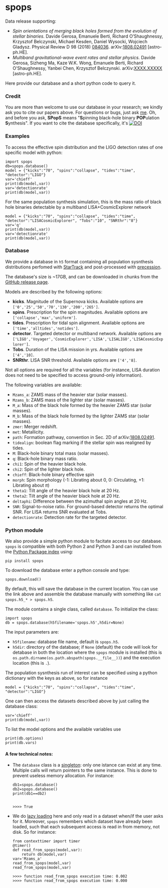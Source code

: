 # spops

Data release supporting:

* *Spin orientations of merging black holes formed from the evolution of stellar binaries.*
  Davide Gerosa, Emanuele Berti, Richard O’Shaughnessy, Krzysztof Belczynski, Michael Kesden, Daniel Wysocki, Wojciech Gladysz. Physical Review D 98 (2018) [084036](https://journals.aps.org/prd/abstract/10.1103/PhysRevD.98.084036). arXiv:[1808.02491](http://arxiv.org/abs/arXiv:1808.02491) [astro-ph.HE].
* *Multiband gravitational-wave event rates and stellar physics.*
  Davide Gerosa, Sizheng Ma, Kaze W.K. Wong, Emanuele Berti, Richard O’Shaughnessy, Yanbei Chen, Krzysztof Belczynski. arXiv:[XXXX.XXXXX](http://arxiv.org/abs/arXiv:XXXX.XXXXX) [astro-ph.HE].

Here provide our database and a short python code to query it.

### Credit

You are more than welcome to use our database in your research; we kindly ask you to cite our papers above. For questions or bugs, just ask [me](www.davidegerosa.com). Oh, and before you ask, **SPopS** means "**S**pinning black-hole binary **POP**ulation **S**ynthesis". If you want to cite the database specifically, it's
[![DOI](https://zenodo.org/badge/142477838.svg)](https://zenodo.org/badge/latestdoi/142477838)


### Examples

To access the effective spin distribution and the LIGO detection rates of one specific model with python:

    import spops
    db=spops.database()
    model = {"kicks":"70", "spins":"collapse", "tides":"time", "detector":"LIGO"}
    var='chieff'
    print(db(model,var))  
    var='detectionrate'
    print(db(model,var))

For the same population synthesis simulation, this is the mass ratio of black hole binaries detectable by a multiband LISA+CosmicExplorer network

    model = {"kicks":"70", "spins":"collapse", "tides":"time", "detector":"LISACosmicExplorer", "Tobs":"10", "SNRthr":"8"}
    var='q'
    print(db(model,var)) 
    var='detectionrate'
    print(db(model,var))



### Database

We provide a database in `h5` format containing all population sysnthesis distributions perfomed with [StarTrack](https://www.syntheticuniverse.org/) and post-processed with [precession](https://davidegerosa.com/precession/).

The database's size is ~17GB, and can be downloaded in chunks from the [GitHub release page](https://github.com/dgerosa/spops/releases).

Models are described by the following options: 
  - **kicks**. Magnitude of the Supernova kicks. Available options are `['0','25','50','70','130','200','265']`.
  - **spins**. Prescription for the spin magnitudes. Available options are `['collapse','max','uniform']`.
  - **tides**. Prescription for tidal spin alignment. Available options are `['time','alltides','notides']`.
  - **detector**. Targeted detector or multiband network. Available options are `['LIGO','Voyager','CosmicExplorer','LISA','LISALIGO','LISACosmicExplorer']`.
  - **Tobs**. Duration of the LISA mission in yrs.  Available options are `['4','10]`.
  - **SNRthr**. LISA SNR threshold.  Available options are `['4','8]`.

Not all options are required for all the variables (for instance, LISA duration does not need to be specified to access ground-only information).


The following variables are available:

  - `Mzams_a`: ZAMS mass of the heavier star (solar masses).
  - `Mzams_b`: ZAMS mass of the lighter star (solar masses).
  - `M_a`: Mass of the black hole formed by the heavier ZAMS star (solar masses).
  - `M_b`: Mass of the black hole formed by the lighter ZAMS star (solar masses).
  - `zmer`: Merger redshift.
  - `met`: Metallicity.
  - `path`: Formation pathway, convention in Sec. 2D of arXiv:[1808.02491](http://arxiv.org/abs/arXiv:1808.02491).
  - `tidealign`: boolean flag marking if the stellar spin was realigned by tides.
  - `M`: Black-hole binary total mass (solar masses).
  - `q`: Black-hole binary mass ratio.
  - `chi1`: Spin of the heavier black hole.
  - `chi2`: Spin of the lighter black hole.
  - `chieff`: Black-hole binary effective spin
  - `morph`: Spin morphology (-1: Librating about $0$, 0: Circulating, +1: Librating about $\pi$)
  - `theta1`: Tilt angle of the heavier black hole at 20 Hz.
  - `theta2`: Tilt angle of the heavier black hole at 20 Hz.
  - `deltaphi`: Difference between the azimuthal spin angles at 20 Hz.
  - `SNR`: Signal-to-noise ratio. For ground-based detector returns the optimal SNR. For LISA returns SNR evaluated at Tobs.
  - `detectionrate`: Detection rate for the targeted detector.


### Python module

We also provide a simple python module to facitate access to our database. `spops` is compatible with both Python 2 and Python 3 and can installed from the [Python Package index](https://pypi.python.org/pypi/surrkick) using:

    pip install spops

To download the database enter a python console and type:
    
    spops.download()

By default, this will save the database in the current location. You can use the link above and assemble the database manually with something like `cat spops.h5_* > spops.h5`.  

The module contains a single class, called `database`. To initialize the class:

    import spops
    db = spops.database(h5filename='spops.h5',h5dir=None)

The input parameters are: 

  - `h5filename`: database file name, default is `spops.h5`.
  - `h5dir`: directory of the database; if `None` (default) the code will look for detabase in both the location where the `spops` module is installed (this is `os.path.dirname(os.path.abspath(spops.__file__))`) and the execution location (this is `.`).

The population sysnthesis run of interest can be specified using a python dictionary with the keys as above, so for instance

    model = {"kicks":"70", "spins":"collapse", "tides":"time", "detector":"LIGO"}

One can then access the datasets described above by just calling the database class:

    var='chieff'
    print(db(model,var))

To list the model options and the available variables use
    
    print(db.options)
    print(db.vars)

#### A few technical notes:

  - The `database` class is a [singleton](https://en.wikipedia.org/wiki/Singleton_pattern): only one istance can exist at any time. Multiple calls will return pointers to the same instance. This is done to prevent useless memory allocation. For instance:

        db1=spops.database()
        db2=spops.database()
        print(db1==db2)
          

        >>>> True

  - We do [lazy loading](https://en.wikipedia.org/wiki/Lazy_loading) here and only read in a dataset when/if the user asks for it.  Moreover, `spops` remembers which dataset have already been loaded, such that each subsequent access is read in from memory, not disk. So for instance:

        from contexttimer import timer
        @timer()
        def read_from_spops(model,var):
            return db(model,var)
        var='Mzams_a'
        read_from_spops(model,var)
        read_from_spops(model,var)
      
        >>>> function read_from_spops execution time: 0.002 
        >>>> function read_from_spops execution time: 0.000 

